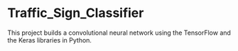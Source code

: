 # Traffic_Sign_Classifier
This project builds a convolutional neural network using the TensorFlow and the Keras libraries in Python.
